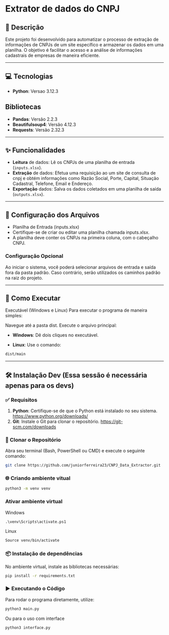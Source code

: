 # Extrator de dados do CNPJ

## 📖 Descrição
Este projeto foi desenvolvido para automatizar o processo de extração de informações de CNPJs de um site específico e armazenar os dados em uma planilha. O objetivo é facilitar o acesso e a análise de informações cadastrais de empresas de maneira eficiente.

---

## 💻 Tecnologias
- **Python**: Versao 3.12.3 

## Bibliotecas
- **Pandas**: Versão 2.2.3
- **Beautifulsoup4**: Versão 4.12.3 
- **Requests**: Versão 2.32.3

---

## ✨ Funcionalidades
- **Leitura** de dados: Lê os CNPJs de uma planilha de entrada (`inputs.xlsx`).
- **Extração** de dados: Efetua uma requisição ao um site de consulta de cnpj e obtém informações como Razão Social, Porte, Capital, Situação Cadastral, Telefone, Email e Endereço.
- **Exportação** dados: Salva os dados coletados em uma planilha de saída (`outputs.xlsx`).

---

## 📂 Configuração dos Arquivos
- Planilha de Entrada (inputs.xlsx)
- Certifique-se de criar ou editar uma planilha chamada inputs.xlsx.
- A planilha deve conter os CNPJs na primeira coluna, com o cabeçalho CNPJ.

### Configuração Opcional
Ao iniciar o sistema, você poderá selecionar arquivos de entrada e saída fora da pasta padrão. Caso contrário, serão utilizados os caminhos padrão na raiz do projeto.

---

## 🚀 Como Executar
Executável (Windows e Linux)
Para executar o programa de maneira simples:

Navegue até a pasta dist.
Execute o arquivo principal:
- **Windows**: Dê dois cliques no executável.

- **Linux**: Use o comando:
```bash
dist/main
```

---

## 🛠 Instalação Dev (Essa sessão é necessária apenas para os devs)

### ✅ Requisitos
1. **Python**: Certifique-se de que o Python está instalado no seu sistema. https://www.python.org/downloads/
2. **Git**: Instale o Git para clonar o repositório. https://git-scm.com/downloads

### 🔄 Clonar o Repositório
Abra seu terminal (Bash, PowerShell ou CMD) e execute o seguinte comando:
```bash
git clone https://github.com/juniorferreira23/CNPJ_Data_Extractor.git
```

### 🌐 Criando ambiente vitual
```bash
python3 -m venv venv
```

### Ativar ambiente virtual
Windows
```cmd
.\venv\Scripts\activate.ps1
```

Linux
```bash
Source venv/bin/activate
```

### 📦 Instalação de dependências
No ambiente virtual, instale as bibliotecas necessárias:
```bash
pip install -r requirements.txt
```

### ▶️  Executando o Código
Para rodar o programa diretamente, utilize:
```bash
python3 main.py
```
Ou para o uso com interface
```bash
python3 interface.py
```
